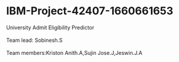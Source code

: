 # IBM-Project-42407-1660661653
University Admit Eligibility Predictor<br/> <br/>
Team lead: Sobinesh.S<br/> <br/>
Team members:Kriston Anith.A,Sujin Jose.J,Jeswin.J.A
